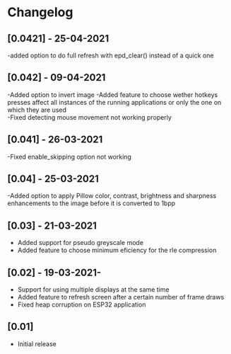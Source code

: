 # Changelog

## [0.0421] - 25-04-2021
-added option to do full refresh with epd_clear() instead of a quick one

## [0.042] - 09-04-2021
-Added option to invert image
-Added feature to choose wether hotkeys presses affect all instances of the running applications or only the one on which they are used  
-Fixed detecting mouse movement not working properly


## [0.041] - 26-03-2021
-Fixed enable_skipping option not working

## [0.04] - 25-03-2021
-Added option to apply Pillow color, contrast, brightness and sharpness enhancements to the image before it is converted to 1bpp

## [0.03] - 21-03-2021


- Added support for pseudo greyscale mode
- Added feature to choose minimum eficiency for the rle compression

## [0.02] - 19-03-2021-

- Support for using multiple displays at the same time
- Added feature to refresh screen after a certain number of frame draws
- Fixed heap corruption on ESP32 application 

## [0.01] 

- Initial release



